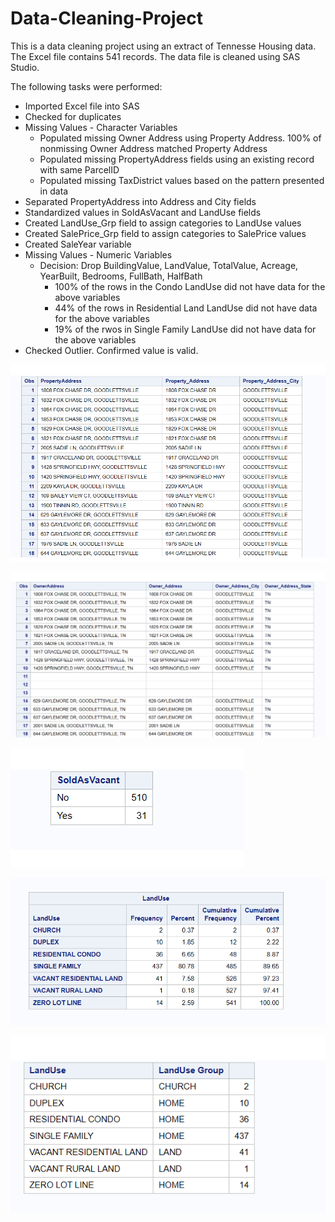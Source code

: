# Data-Cleaning-Project

This is a data cleaning project using an extract of Tennesse Housing data. The Excel file contains 541 records. The data file is cleaned using SAS Studio.

The following tasks were performed:
- Imported Excel file into SAS
- Checked for duplicates
- Missing Values - Character Variables
  - Populated missing Owner Address using Property Address. 100% of nonmissing Owner Address matched Property Address
  - Populated missing PropertyAddress fields using an existing record with same ParcelID
  - Populated missing TaxDistrict values based on the pattern presented in data
- Separated PropertyAddress into Address and City fields
- Standardized values in SoldAsVacant and LandUse fields
- Created LandUse_Grp field to assign categories to LandUse values
- Created SalePrice_Grp field to assign categories to SalePrice values
- Created SaleYear variable
- Missing Values - Numeric Variables
  - Decision: Drop BuildingValue, LandValue, TotalValue, Acreage, YearBuilt, Bedrooms, FullBath, HalfBath
    - 100% of the rows in the Condo LandUse did not have data for the above variables
    - 44% of the rows in Residential Land LandUse did not have data for the above variables
    - 19% of the rwos in Single Family LandUse did not have data for the above variables
- Checked Outlier.  Confirmed value is valid.

![](https://github.com/Sarah269/Data-Cleaning-Project/blob/main/PropertyAddress.png)

![](https://github.com/Sarah269/Data-Cleaning-Project/blob/main/OwnerAddress.png)

![](https://github.com/Sarah269/Data-Cleaning-Project/blob/main/SoldAsVacant%20Standardization.png)

![](https://github.com/Sarah269/Data-Cleaning-Project/blob/main/LandUse%20Standardization.png) 

![](https://github.com/Sarah269/Data-Cleaning-Project/blob/main/LandUse_LandUseGrp.png)
